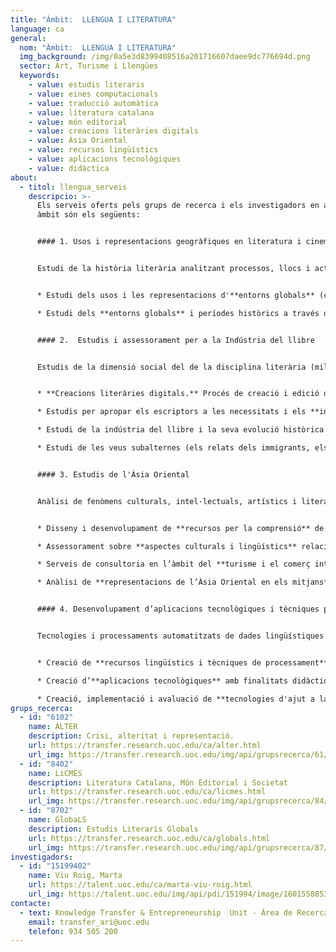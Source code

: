 ```yaml
---
title: "Àmbit:  LLENGUA I LITERATURA"
language: ca
general:
  nom: "Àmbit:  LLENGUA I LITERATURA"
  img_background: /img/0a5e3d8399408516a201716607daee9dc776694d.png
  sector: Art, Turisme i Llengües
  keywords:
    - value: estudis literaris
    - value: eines computacionals
    - value: traducció automàtica
    - value: literatura catalana
    - value: món editorial
    - value: creacions literàries digitals
    - value: Àsia Oriental
    - value: recursos lingüístics
    - value: aplicacions tecnològiques
    - value: didàctica
about:
  - titol: llengua_serveis
    descripcio: >-
      Els serveis oferts pels grups de recerca i els investigadors en aquest
      àmbit són els següents: 


      #### 1. Usos i representacions geogràfiques en literatura i cinema


      Estudi de la història literària analitzant processos, llocs i actors literaris a una escala local i global:


      * Estudi dels usos i les representacions d'**entorns globals** (ciutats, regions, rius, mars i oceans) **en el cinema.**

      * Estudi dels **entorns globals** i períodes històrics a través de la **novel·la i la literatura.**


      #### 2.  Estudis i assessorament per a la Indústria del llibre


      Estudis de la dimensió social del de la disciplina literària (millora de l'entesa del seu consum, connexió de la literatura amb el món acadèmic, promoció de la lectura, etc.) i suport en la creació literària digital:


      * **Creacions literàries digitals.** Procés de creació i edició d'obres amb l'aplicació de noves tecnologies. 

      * Estudis per apropar els escriptors a les necessitats i els **interessos dels perfils de lectors actuals.**

      * Estudi de la indústria del llibre i la seva evolució històrica.

      * Estudi de les veus subalternes (els relats dels immigrants, els refugiats i les víctimes de conflictes) segons una visió de contingut textual i segons les publicacions editorials.


      #### 3. Estudis de l'Àsia Oriental


      Anàlisi de fenòmens culturals, intel·lectuals, artístics i literaris relacionats amb l'Àsia Oriental.


      * Disseny i desenvolupament de **recursos per la comprensió** de les societats de l’Àsia oriental i fenòmens vinculats.

      * Assessorament sobre **aspectes culturals i lingüístics** relacionats amb l’Àsia Oriental.

      * Serveis de consultoria en l’àmbit del **turisme i el comerç internacional** a l’Àsia Oriental.

      * Anàlisi de **representacions de l’Àsia Oriental en els mitjans** d’Occident (literatura, cinema, publicitat, etc.)


      #### 4. Desenvolupament d’aplicacions tecnològiques i tècniques pel processament automàtic del llenguatge, l'anàlisi del discurs i el suport a la traducció


      Tecnologies i processaments automatitzats de dades lingüístiques amb finalitats didàctiques i per la millora de la comprensió i traducció de textos.


      * Creació de **recursos lingüístics i tècniques de processament** computacional del llenguatge

      * Creació d’**aplicacions tecnològiques** amb finalitats didàctiques

      * Creació, implementació i avaluació de **tecnologies d'ajut a la traducció** (traducció automàtica, traducció assistida per ordinador)
grups_recerca:
  - id: "6102"
    name: ALTER
    description: Crisi, alteritat i representació.
    url: https://transfer.research.uoc.edu/ca/alter.html
    url_img: https://transfer.research.uoc.edu/img/api/grupsrecerca/61/image/1576236141533
  - id: "8402"
    name: LiCMES
    description: Literatura Catalana, Món Editorial i Societat
    url: https://transfer.research.uoc.edu/ca/licmes.html
    url_img: https://transfer.research.uoc.edu/img/api/grupsrecerca/84/image/1576237395373
  - id: "8702"
    name: GlobaLS
    description: Estudis Literaris Globals
    url: https://transfer.research.uoc.edu/ca/globals.html
    url_img: https://transfer.research.uoc.edu/img/api/grupsrecerca/87/image/1594200495286
investigadors:
  - id: "15199402"
    name: Viu Roig, Marta
    url: https://talent.uoc.edu/ca/marta-viu-roig.html
    url_img: https://talent.uoc.edu/img/api/pdi/151994/image/1601558853054
contacte:
  - text: Knowledge Transfer & Entrepreneurship  Unit - Àrea de Recerca i Innovació
    email: transfer_ari@uoc.edu
    telefon: 934 505 200
---
```

